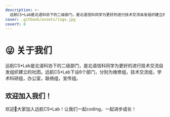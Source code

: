```yaml
---
description: >-
  远航CS•Lab是北语科协下的二级部门，是北语信科同学为更好的进行技术交流自发组织建立的社团。远航CS•Lab下设6个部门，分别为维修组，技术交流组，学术科研组，办公室，联络组，宣传组。
cover: .gitbook/assets/logo.jpg
coverY: 0
---
```


# 😜 关于我们
远航CS•Lab是北语科协下的二级部门，是北语信科同学为更好的进行技术交流自发组织建立的社团。远航CS•Lab下设6个部门，分别为维修组，技术交流组，学术科研组，办公室，联络组，宣传组。

## 欢迎加入我们！

欢迎👏大家加入远航CS•Lab！让我们一起coding，一起进步成长！
